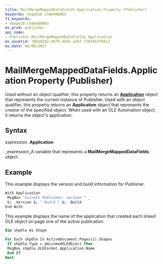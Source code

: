```yaml
---
title: MailMergeMappedDataFields.Application Property (Publisher)
keywords: vbapb10.chm6488065
f1_keywords:
- vbapb10.chm6488065
ms.prod: publisher
api_name:
- Publisher.MailMergeMappedDataFields.Application
ms.assetid: 74d102da-4979-4b95-a36f-f187852f99c2
ms.date: 06/08/2017
---
```



# MailMergeMappedDataFields.Application Property (Publisher)

Used without an object qualifier, this property returns an  **[Application](Publisher.Application.md)** object that represents the current instance of Publisher. Used with an object qualifier, this property returns an  **Application** object that represents the creator of the specified object. When used with an OLE Automation object, it returns the object's application.


## Syntax

 _expression_. **Application**

 _expression_A variable that represents a  **MailMergeMappedDataFields** object.


## Example

This example displays the version and build information for Publisher.


```vb
With Application 
 MsgBox "Current Publisher: version " _ 
 &; .Version &; " build " &; .Build 
End With
```

This example displays the name of the application that created each linked OLE object on page one of the active publication.




```vb
Dim shpOle As Shape 
 
For Each shpOle In ActiveDocument.Pages(1).Shapes 
 If shpOle.Type = pbLinkedOLEObject Then 
 MsgBox shpOle.OLEFormat.Application.Name 
 End If 
Next
```


